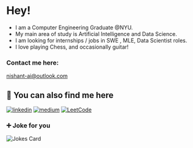 
# Hey!

- I am a Computer Engineering Graduate @NYU.
- My main area of study is Artificial Intelligence and Data Science.
- I am looking for internships / jobs in SWE , MLE, Data Scientist roles.
- I love playing Chess, and occasionally guitar!

### Contact me here:

nishant-ai@outlook.com

## 🔗 You can also find me here
[![linkedin](https://img.shields.io/badge/linkedin-0A66C2?style=for-the-badge&logo=linkedin&logoColor=white)](https://www.linkedin.com/in/nishantsh20/)
[![medium](https://img.shields.io/badge/Medium-12100E?style=for-the-badge&logo=medium&logoColor=white)](https://neeshant.medium.com/)
[![LeetCode](https://img.shields.io/badge/LeetCode-000000?style=for-the-badge&logo=LeetCode&logoColor=#d16c06)](https://leetcode.com/Nishhant/)


### ➕ Joke for you
![Jokes Card](https://readme-jokes.vercel.app/api)

